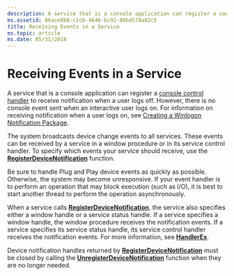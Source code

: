 ```yaml
---
description: A service that is a console application can register a console control handler to receive notification when a user logs off.
ms.assetid: 86ace8b8-c1cb-4646-bc92-86bd578a82c5
title: Receiving Events in a Service
ms.topic: article
ms.date: 05/31/2018
---
```


# Receiving Events in a Service

A service that is a console application can register a [console control handler](/windows/console/console-control-handlers) to receive notification when a user logs off. However, there is no console event sent when an interactive user logs on. For information on receiving notification when a user logs on, see [Creating a Winlogon Notification Package](/windows/desktop/SecAuthN/creating-a-winlogon-notification-package).

The system broadcasts device change events to all services. These events can be received by a service in a window procedure or in its service control handler. To specify which events your service should receive, use the [**RegisterDeviceNotification**](/windows/desktop/api/winuser/nf-winuser-registerdevicenotificationa) function.

Be sure to handle Plug and Play device events as quickly as possible. Otherwise, the system may become unresponsive. If your event handler is to perform an operation that may block execution (such as I/O), it is best to start another thread to perform the operation asynchronously.

When a service calls [**RegisterDeviceNotification**](/windows/desktop/api/winuser/nf-winuser-registerdevicenotificationa), the service also specifies either a window handle or a service status handle. If a service specifies a window handle, the window procedure receives the notification events. If a service specifies its service status handle, its service control handler receives the notification events. For more information, see [**HandlerEx**](/windows/desktop/api/WinSvc/nc-winsvc-lphandler_function_ex).

Device notification handles returned by [**RegisterDeviceNotification**](/windows/desktop/api/winuser/nf-winuser-registerdevicenotificationa) must be closed by calling the [**UnregisterDeviceNotification**](/windows/desktop/api/winuser/nf-winuser-unregisterdevicenotification) function when they are no longer needed.

 

 
